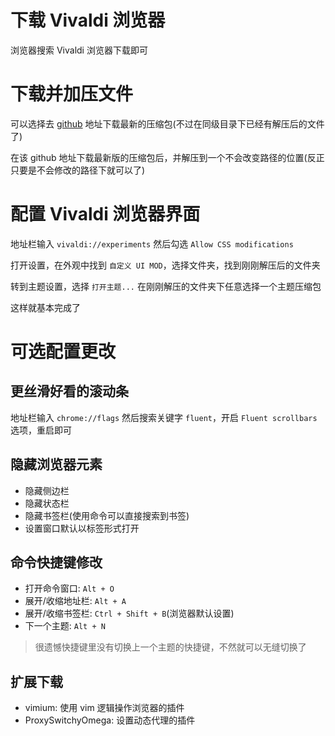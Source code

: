 # 下载 Vivaldi 浏览器

浏览器搜索 Vivaldi 浏览器下载即可

# 下载并加压文件

可以选择去 [github](https://github.com/tovifun/VivalArc) 地址下载最新的压缩包(不过在同级目录下已经有解压后的文件了)

在该 github 地址下载最新版的压缩包后，并解压到一个不会改变路径的位置(反正只要是不会修改的路径下就可以了)

# 配置 Vivaldi 浏览器界面

地址栏输入 `vivaldi://experiments` 然后勾选 `Allow CSS modifications`

打开设置，在外观中找到 `自定义 UI MOD`，选择文件夹，找到刚刚解压后的文件夹

转到主题设置，选择 `打开主题...` 在刚刚解压的文件夹下任意选择一个主题压缩包

这样就基本完成了

# 可选配置更改

## 更丝滑好看的滚动条

地址栏输入 `chrome://flags` 然后搜索关键字 `fluent`，开启 `Fluent scrollbars` 选项，重启即可

## 隐藏浏览器元素

- 隐藏侧边栏
- 隐藏状态栏
- 隐藏书签栏(使用命令可以直接搜索到书签)
- 设置窗口默认以标签形式打开

## 命令快捷键修改

- 打开命令窗口: `Alt + O`
- 展开/收缩地址栏: `Alt + A`
- 展开/收缩书签栏: `Ctrl + Shift + B`(浏览器默认设置)
- 下一个主题: `Alt + N`

> 很遗憾快捷键里没有切换上一个主题的快捷键，不然就可以无缝切换了

## 扩展下载

- vimium: 使用 vim 逻辑操作浏览器的插件
- ProxySwitchyOmega: 设置动态代理的插件
